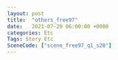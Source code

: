 ```yaml
---
layout: post
title:  "others_free97"
date:   2021-07-20 06:00:00 +0000
categories: Etc
Tags: Story Etc
SceneCode: ["scene_free97_q1_s20"]
---
```

